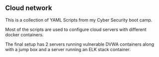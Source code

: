 ## Cloud network


This is a collection of YAML Scripts from my Cyber Security boot camp.

Most of the scripts are used to configure cloud servers with different  docker containers.

The final setup has 2 servers running vulnerable DVWA containers along with a jump box and a server running an ELK stack container.

